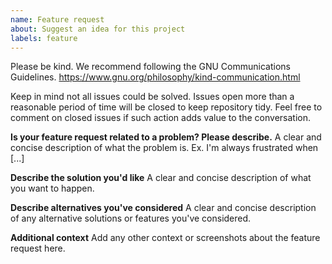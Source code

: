 ```yaml
---
name: Feature request
about: Suggest an idea for this project
labels: feature
---
```


Please be kind. We recommend following the GNU Communications Guidelines. https://www.gnu.org/philosophy/kind-communication.html

Keep in mind not all issues could be solved. Issues open more than a reasonable period of time will be closed to keep repository tidy. Feel free to comment on closed issues if such action adds value to the conversation.

**Is your feature request related to a problem? Please describe.**
A clear and concise description of what the problem is. Ex. I'm always frustrated when [...]

**Describe the solution you'd like**
A clear and concise description of what you want to happen.

**Describe alternatives you've considered**
A clear and concise description of any alternative solutions or features you've considered.

**Additional context**
Add any other context or screenshots about the feature request here.
